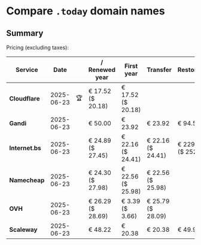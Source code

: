 # Compare `.today` domain names

## Summary

Pricing (excluding taxes):

| Service | Date |  | / Renewed year | First year | Transfer | Restoration |
|--|--|--|--|--|--|--|
| **Cloudflare** | 2025-06-23 | 🏆 | € 17.52<br>($ 20.18) | € 17.52<br>($ 20.18) |  |  |
| **Gandi** | 2025-06-23 |  | € 50.00 | € 23.92 | € 23.92 | € 94.53 |
| **Internet.bs** | 2025-06-23 |  | € 24.89<br>($ 27.45) | € 22.16<br>($ 24.41) | € 22.16<br>($ 24.41) | € 229.29<br>($ 252.65) |
| **Namecheap** | 2025-06-23 |  | € 24.30<br>($ 27.98) | € 22.56<br>($ 25.98) | € 22.56<br>($ 25.98) |  |
| **OVH** | 2025-06-23 |  | € 26.29<br>($ 28.69) | € 3.39<br>($ 3.66) | € 25.79<br>($ 28.09) |  |
| **Scaleway** | 2025-06-23 |  | € 48.22 | € 20.38 | € 20.38 | € 49.99 |
